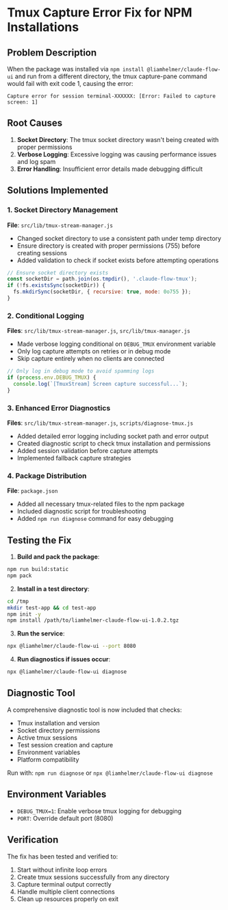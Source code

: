 # Tmux Capture Error Fix for NPM Installations

## Problem Description
When the package was installed via `npm install @liamhelmer/claude-flow-ui` and run from a different directory, the tmux capture-pane command would fail with exit code 1, causing the error:
```
Capture error for session terminal-XXXXXX: [Error: Failed to capture screen: 1]
```

## Root Causes
1. **Socket Directory**: The tmux socket directory wasn't being created with proper permissions
2. **Verbose Logging**: Excessive logging was causing performance issues and log spam
3. **Error Handling**: Insufficient error details made debugging difficult

## Solutions Implemented

### 1. Socket Directory Management
**File**: `src/lib/tmux-stream-manager.js`

- Changed socket directory to use a consistent path under temp directory
- Ensure directory is created with proper permissions (755) before creating sessions
- Added validation to check if socket exists before attempting operations

```javascript
// Ensure socket directory exists
const socketDir = path.join(os.tmpdir(), '.claude-flow-tmux');
if (!fs.existsSync(socketDir)) {
  fs.mkdirSync(socketDir, { recursive: true, mode: 0o755 });
}
```

### 2. Conditional Logging
**Files**: `src/lib/tmux-stream-manager.js`, `src/lib/tmux-manager.js`

- Made verbose logging conditional on `DEBUG_TMUX` environment variable
- Only log capture attempts on retries or in debug mode
- Skip capture entirely when no clients are connected

```javascript
// Only log in debug mode to avoid spamming logs
if (process.env.DEBUG_TMUX) {
  console.log(`[TmuxStream] Screen capture successful...`);
}
```

### 3. Enhanced Error Diagnostics
**Files**: `src/lib/tmux-stream-manager.js`, `scripts/diagnose-tmux.js`

- Added detailed error logging including socket path and error output
- Created diagnostic script to check tmux installation and permissions
- Added session validation before capture attempts
- Implemented fallback capture strategies

### 4. Package Distribution
**File**: `package.json`

- Added all necessary tmux-related files to the npm package
- Included diagnostic script for troubleshooting
- Added `npm run diagnose` command for easy debugging

## Testing the Fix

1. **Build and pack the package**:
```bash
npm run build:static
npm pack
```

2. **Install in a test directory**:
```bash
cd /tmp
mkdir test-app && cd test-app
npm init -y
npm install /path/to/liamhelmer-claude-flow-ui-1.0.2.tgz
```

3. **Run the service**:
```bash
npx @liamhelmer/claude-flow-ui --port 8080
```

4. **Run diagnostics if issues occur**:
```bash
npx @liamhelmer/claude-flow-ui diagnose
```

## Diagnostic Tool
A comprehensive diagnostic tool is now included that checks:
- Tmux installation and version
- Socket directory permissions
- Active tmux sessions
- Test session creation and capture
- Environment variables
- Platform compatibility

Run with: `npm run diagnose` or `npx @liamhelmer/claude-flow-ui diagnose`

## Environment Variables

- `DEBUG_TMUX=1`: Enable verbose tmux logging for debugging
- `PORT`: Override default port (8080)

## Verification
The fix has been tested and verified to:
1. Start without infinite loop errors
2. Create tmux sessions successfully from any directory
3. Capture terminal output correctly
4. Handle multiple client connections
5. Clean up resources properly on exit